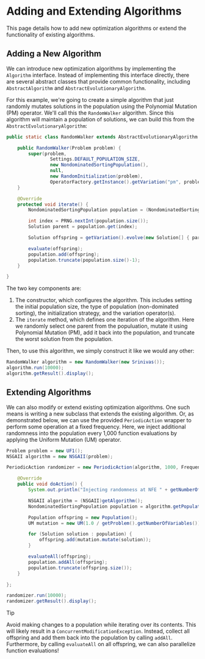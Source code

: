 # Adding and Extending Algorithms

This page details how to add new optimization algorithms or extend the functionality of existing algorithms.

## Adding a New Algorithm

We can introduce new optimization algorithms by implementing the `Algorithm` interface.  Instead of
implementing this interface directly, there are several abstract classes that provide common functionality, including
`AbstractAlgorithm` and `AbstractEvolutionaryAlgorithm`.

For this example, we're going to create a simple algorithm that just randomly mutates solutions in the population
using the Polynomial Mutation (PM) operator.  We'll call this the `RandomWalker` algorithm.  Since this algorithm
will maintain a population of solutions, we can build this from the `AbstractEvolutionaryAlgorithm`:

<!-- java:examples/org/moeaframework/examples/algorithm/NewAlgorithmExample.java [36:65] -->

```java
public static class RandomWalker extends AbstractEvolutionaryAlgorithm {

    public RandomWalker(Problem problem) {
        super(problem,
                Settings.DEFAULT_POPULATION_SIZE,
                new NondominatedSortingPopulation(),
                null,
                new RandomInitialization(problem),
                OperatorFactory.getInstance().getVariation("pm", problem));
    }

    @Override
    protected void iterate() {
        NondominatedSortingPopulation population = (NondominatedSortingPopulation)getPopulation();

        int index = PRNG.nextInt(population.size());
        Solution parent = population.get(index);

        Solution offspring = getVariation().evolve(new Solution[] { parent })[0];

        evaluate(offspring);
        population.add(offspring);
        population.truncate(population.size()-1);
    }

}
```

The two key components are:

1. The constructor, which configures the algorithm.  This includes setting the initial population size, the type of
   population (non-dominated sorting), the initialization strategy, and the variation operator(s).
2. The `iterate` method, which defines one iteration of the algorithm.  Here we randomly select one parent from the
   populuation, mutate it using Polynomial Mutation (PM), add it back into the population, and truncate the worst
   solution from the population.

Then, to use this algorithm, we simply construct it like we would any other:

<!-- java:examples/org/moeaframework/examples/algorithm/NewAlgorithmExample.java [68:70] -->

```java
RandomWalker algorithm = new RandomWalker(new Srinivas());
algorithm.run(10000);
algorithm.getResult().display();
```

## Extending Algorithms

We can also modify or extend existing optimization algorithms.  One such means is writing a new subclass that extends
the existing algorithm.  Or, as demonstrated below, we can use the provided `PeriodicAction` wrapper to perform
some operation at a fixed frequency.  Here, we inject additional randomness into the population every 1,000 function
evaluations by applying the Uniform Mutation (UM) operator.

<!-- java:examples/org/moeaframework/examples/algorithm/PeriodicActionExample.java [40-67] -->

```java
Problem problem = new UF1();
NSGAII algorithm = new NSGAII(problem);

PeriodicAction randomizer = new PeriodicAction(algorithm, 1000, FrequencyType.EVALUATIONS) {

    @Override
    public void doAction() {
        System.out.println("Injecting randomness at NFE " + getNumberOfEvaluations());

        NSGAII algorithm = (NSGAII)getAlgorithm();
        NondominatedSortingPopulation population = algorithm.getPopulation();

        Population offspring = new Population();
        UM mutation = new UM(1.0 / getProblem().getNumberOfVariables());

        for (Solution solution : population) {
            offspring.add(mutation.mutate(solution));
        }

        evaluateAll(offspring);
        population.addAll(offspring);
        population.truncate(offspring.size());
    }

};

randomizer.run(10000);
randomizer.getResult().display();
```

> [!TIP]
> Avoid making changes to a population while iterating over its contents.  This will likely result in a 
> `ConcurrentModificationException`.  Instead, collect all offspring and add them back into the population by
> calling `addAll`.  Furthermore, by calling `evaluateAll` on all offspring, we can also parallelize function
> evaluations!
